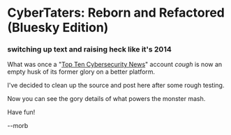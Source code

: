 # CyberTaters: Reborn and Refactored (Bluesky Edition)
### switching up text and raising heck like it's 2014

What was once a "[Top Ten Cybersecurity News](https://www.techmonitor.ai/technology/cybersecurity/best-cyber-security-twitter-accounts-top-7)" account *cough* is now an empty husk of its former glory on a better platform.

I've decided to clean up the source and post here after some rough testing.

Now you can see the gory details of what powers the monster mash.

Have fun!


--morb


